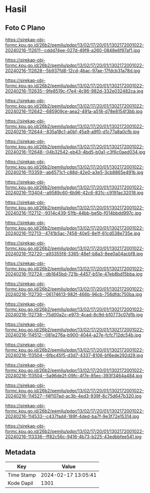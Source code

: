 # Hasil

## Foto C Plano

https://sirekap-obj-formc.kpu.go.id/26b2/pemilu/pdpr/13/02/17/20/01/1302172001022-20240216-112611--cddd74ee-027d-49f8-a260-0848e6f97af1.jpg

https://sirekap-obj-formc.kpu.go.id/26b2/pemilu/pdpr/13/02/17/20/01/1302172001022-20240216-112628--5b937fd8-12cd-4bac-97ae-17fdcb31a78d.jpg

https://sirekap-obj-formc.kpu.go.id/26b2/pemilu/pdpr/13/02/17/20/01/1302172001022-20240216-112635--9fe8519c-f7e4-4c96-982d-332e032482ca.jpg

https://sirekap-obj-formc.kpu.go.id/26b2/pemilu/pdpr/13/02/17/20/01/1302172001022-20240216-112642--685909ce-aea2-491a-a518-d78e8154f3bb.jpg

https://sirekap-obj-formc.kpu.go.id/26b2/pemilu/pdpr/13/02/17/20/01/1302172001022-20240216-112644--835a18c1-a0bf-45a9-a9f0-d1c77a8a0cfb.jpg

https://sirekap-obj-formc.kpu.go.id/26b2/pemilu/pdpr/13/02/17/20/01/1302172001022-20240216-112648--04b32542-eb43-4bd5-b0a1-c3f6c0aed034.jpg

https://sirekap-obj-formc.kpu.go.id/26b2/pemilu/pdpr/13/02/17/20/01/1302172001022-20240216-113359--ab6571c1-c88d-42e0-a3e5-3cb8865e491b.jpg

https://sirekap-obj-formc.kpu.go.id/26b2/pemilu/pdpr/13/02/17/20/01/1302172001022-20240216-113404--a9589c60-6b96-42c6-831c-c9191ac32018.jpg

https://sirekap-obj-formc.kpu.go.id/26b2/pemilu/pdpr/13/02/17/20/01/1302172001022-20240216-112712--9314c439-51fb-44bb-be5b-f014bbdd997c.jpg

https://sirekap-obj-formc.kpu.go.id/26b2/pemilu/pdpr/13/02/17/20/01/1302172001022-20240216-112713--4741b5ac-7458-40e5-8e1f-61cd538e735e.jpg

https://sirekap-obj-formc.kpu.go.id/26b2/pemilu/pdpr/13/02/17/20/01/1302172001022-20240216-112720--a93355f8-3365-48ef-b8a3-8ee0a04acbf8.jpg

https://sirekap-obj-formc.kpu.go.id/26b2/pemilu/pdpr/13/02/17/20/01/1302172001022-20240216-112724--db1645bd-721b-4457-b51e-47eb8bd15bba.jpg

https://sirekap-obj-formc.kpu.go.id/26b2/pemilu/pdpr/13/02/17/20/01/1302172001022-20240216-112730--06174613-982f-466b-96cb-756dfdc750ba.jpg

https://sirekap-obj-formc.kpu.go.id/26b2/pemilu/pdpr/13/02/17/20/01/1302172001022-20240216-112738--75d00a2c-e973-4cad-8c9d-b10773c07d1b.jpg

https://sirekap-obj-formc.kpu.go.id/26b2/pemilu/pdpr/13/02/17/20/01/1302172001022-20240216-114512--081e276a-b900-4044-a27e-fcfc712dc54b.jpg

https://sirekap-obj-formc.kpu.go.id/26b2/pemilu/pdpr/13/02/17/20/01/1302172001022-20240216-113504--6fbc45f5-d3d7-4337-8106-bf6ede292d29.jpg

https://sirekap-obj-formc.kpu.go.id/26b2/pemilu/pdpr/13/02/17/20/01/1302172001022-20240216-113504--5a96de2f-09fc-4f7e-85ec-393f3464a484.jpg

https://sirekap-obj-formc.kpu.go.id/26b2/pemilu/pdpr/13/02/17/20/01/1302172001022-20240216-114527--f4f107ad-ac3b-4ed3-939f-8c75d647b320.jpg

https://sirekap-obj-formc.kpu.go.id/26b2/pemilu/pdpr/13/02/17/20/01/1302172001022-20240216-114533--c437fad4-189f-4ded-ba7f-9e3f72e15314.jpg

https://sirekap-obj-formc.kpu.go.id/26b2/pemilu/pdpr/13/02/17/20/01/1302172001022-20240216-113336--ff82c56c-9416-4b73-b225-43edbbfee541.jpg


## Metadata

| Key        | Value               |
| ---------- | ------------------- |
| Time Stamp | 2024-02-17 13:05:41 |
| Kode Dapil | 1301                |



